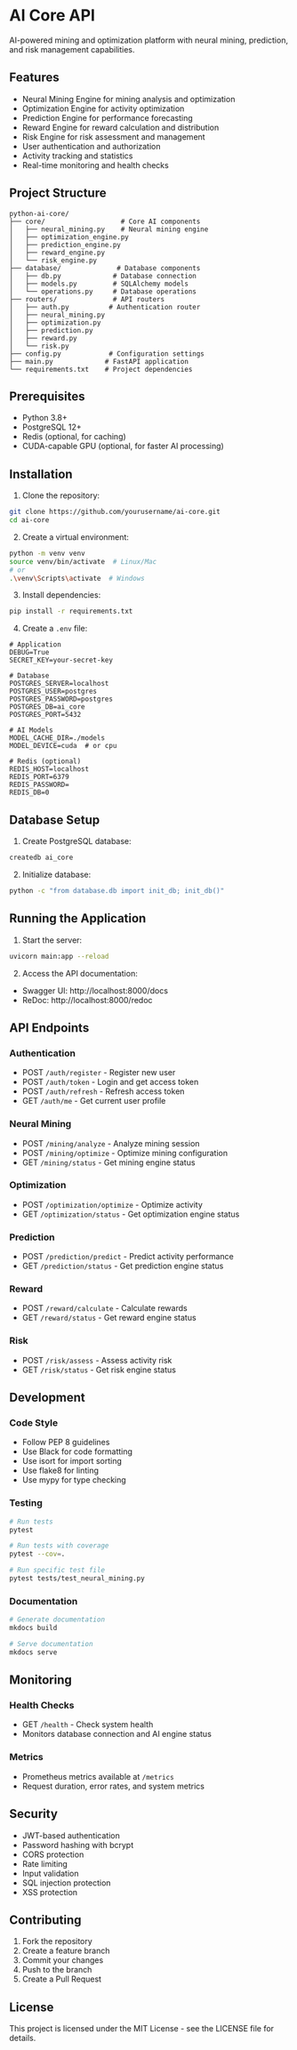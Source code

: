 # AI Core API

AI-powered mining and optimization platform with neural mining, prediction, and risk management capabilities.

## Features

- Neural Mining Engine for mining analysis and optimization
- Optimization Engine for activity optimization
- Prediction Engine for performance forecasting
- Reward Engine for reward calculation and distribution
- Risk Engine for risk assessment and management
- User authentication and authorization
- Activity tracking and statistics
- Real-time monitoring and health checks

## Project Structure

```
python-ai-core/
├── core/                   # Core AI components
│   ├── neural_mining.py    # Neural mining engine
│   ├── optimization_engine.py
│   ├── prediction_engine.py
│   ├── reward_engine.py
│   └── risk_engine.py
├── database/              # Database components
│   ├── db.py             # Database connection
│   ├── models.py         # SQLAlchemy models
│   └── operations.py     # Database operations
├── routers/              # API routers
│   ├── auth.py          # Authentication router
│   ├── neural_mining.py
│   ├── optimization.py
│   ├── prediction.py
│   ├── reward.py
│   └── risk.py
├── config.py            # Configuration settings
├── main.py             # FastAPI application
└── requirements.txt    # Project dependencies
```

## Prerequisites

- Python 3.8+
- PostgreSQL 12+
- Redis (optional, for caching)
- CUDA-capable GPU (optional, for faster AI processing)

## Installation

1. Clone the repository:
```bash
git clone https://github.com/yourusername/ai-core.git
cd ai-core
```

2. Create a virtual environment:
```bash
python -m venv venv
source venv/bin/activate  # Linux/Mac
# or
.\venv\Scripts\activate  # Windows
```

3. Install dependencies:
```bash
pip install -r requirements.txt
```

4. Create a `.env` file:
```env
# Application
DEBUG=True
SECRET_KEY=your-secret-key

# Database
POSTGRES_SERVER=localhost
POSTGRES_USER=postgres
POSTGRES_PASSWORD=postgres
POSTGRES_DB=ai_core
POSTGRES_PORT=5432

# AI Models
MODEL_CACHE_DIR=./models
MODEL_DEVICE=cuda  # or cpu

# Redis (optional)
REDIS_HOST=localhost
REDIS_PORT=6379
REDIS_PASSWORD=
REDIS_DB=0
```

## Database Setup

1. Create PostgreSQL database:
```bash
createdb ai_core
```

2. Initialize database:
```bash
python -c "from database.db import init_db; init_db()"
```

## Running the Application

1. Start the server:
```bash
uvicorn main:app --reload
```

2. Access the API documentation:
- Swagger UI: http://localhost:8000/docs
- ReDoc: http://localhost:8000/redoc

## API Endpoints

### Authentication
- POST `/auth/register` - Register new user
- POST `/auth/token` - Login and get access token
- POST `/auth/refresh` - Refresh access token
- GET `/auth/me` - Get current user profile

### Neural Mining
- POST `/mining/analyze` - Analyze mining session
- POST `/mining/optimize` - Optimize mining configuration
- GET `/mining/status` - Get mining engine status

### Optimization
- POST `/optimization/optimize` - Optimize activity
- GET `/optimization/status` - Get optimization engine status

### Prediction
- POST `/prediction/predict` - Predict activity performance
- GET `/prediction/status` - Get prediction engine status

### Reward
- POST `/reward/calculate` - Calculate rewards
- GET `/reward/status` - Get reward engine status

### Risk
- POST `/risk/assess` - Assess activity risk
- GET `/risk/status` - Get risk engine status

## Development

### Code Style
- Follow PEP 8 guidelines
- Use Black for code formatting
- Use isort for import sorting
- Use flake8 for linting
- Use mypy for type checking

### Testing
```bash
# Run tests
pytest

# Run tests with coverage
pytest --cov=.

# Run specific test file
pytest tests/test_neural_mining.py
```

### Documentation
```bash
# Generate documentation
mkdocs build

# Serve documentation
mkdocs serve
```

## Monitoring

### Health Checks
- GET `/health` - Check system health
- Monitors database connection and AI engine status

### Metrics
- Prometheus metrics available at `/metrics`
- Request duration, error rates, and system metrics

## Security

- JWT-based authentication
- Password hashing with bcrypt
- CORS protection
- Rate limiting
- Input validation
- SQL injection protection
- XSS protection

## Contributing

1. Fork the repository
2. Create a feature branch
3. Commit your changes
4. Push to the branch
5. Create a Pull Request

## License

This project is licensed under the MIT License - see the LICENSE file for details. 